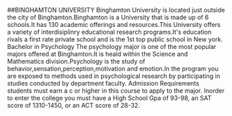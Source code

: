 ##BINGHAMTON UNIVERSITY
Binghamton University is located just outside the city of Binghamton.Binghamton is a University that is made up of 6 schools.It has 130 academic offerings and resources.This University offers a variety of interdisiplinry educational research programs.It's education rivals a first rate private school and is the 1st top public school in New york.
Bachelor in Psychology
The psychology major is one of the most popular majors offered at Binghamton.It is heald within the Science and Mathematics division.Psychology is the study of behavior,sensation,perception,motivation and emotion.In the program you are exposed to methods used in psychological research by participating in studies conducted by department faculty.
Admission Requirements
students must earn a c or higher in this course to apply to the major. Inorder to enter the college you must have a High School Gpa of 93-98, an SAT score of 1310-1450, or an ACT score of 28-32.
